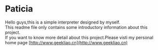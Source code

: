 Paticia
====
Hello guys,this is a simple interpreter designed by myself.<br>
This readme file only contains some introductory information about this project.<br>
If you want to know more detail about this project.Please visti my personal home page [http://www.geekliao.cn](http://www.geekliao.cn)<br>